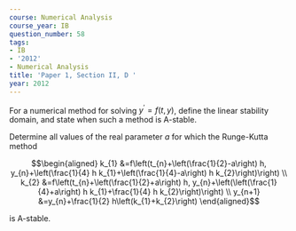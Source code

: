 ```yaml
---
course: Numerical Analysis
course_year: IB
question_number: 58
tags:
- IB
- '2012'
- Numerical Analysis
title: 'Paper 1, Section II, D '
year: 2012
---
```




For a numerical method for solving $y^{\prime}=f(t, y)$, define the linear stability domain, and state when such a method is A-stable.

Determine all values of the real parameter $a$ for which the Runge-Kutta method

$$\begin{aligned}
k_{1} &=f\left(t_{n}+\left(\frac{1}{2}-a\right) h, y_{n}+\left(\frac{1}{4} h k_{1}+\left(\frac{1}{4}-a\right) h k_{2}\right)\right) \\
k_{2} &=f\left(t_{n}+\left(\frac{1}{2}+a\right) h, y_{n}+\left(\left(\frac{1}{4}+a\right) h k_{1}+\frac{1}{4} h k_{2}\right)\right) \\
y_{n+1} &=y_{n}+\frac{1}{2} h\left(k_{1}+k_{2}\right)
\end{aligned}$$

is A-stable.